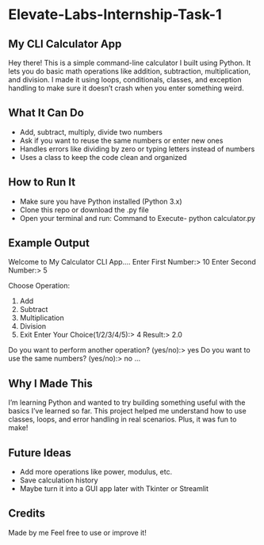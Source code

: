 # Elevate-Labs-Internship-Task-1
## My CLI Calculator App
Hey there!
This is a simple command-line calculator I built using Python. It lets you do basic math operations like addition, subtraction, multiplication, and division. I made it using loops, conditionals, classes, and exception handling to make sure it doesn’t crash when you enter something weird.

## What It Can Do
-  Add, subtract, multiply, divide two numbers
-  Ask if you want to reuse the same numbers or enter new ones
-  Handles errors like dividing by zero or typing letters instead of numbers
-  Uses a class to keep the code clean and organized

## How to Run It
- Make sure you have Python installed (Python 3.x)
- Clone this repo or download the .py file
- Open your terminal and run:
Command to Execute- python calculator.py



## Example Output
Welcome to My Calculator CLI App....
Enter First Number:> 10
Enter Second Number:> 5

Choose Operation:
1. Add
2. Subtract
3. Multiplication
4. Division
5. Exit
Enter Your Choice(1/2/3/4/5):> 4
Result:> 2.0

Do you want to perform another operation? (yes/no):> yes
Do you want to use the same numbers? (yes/no):> no
...
## Why I Made This
I’m learning Python and wanted to try building something useful with the basics I’ve learned so far. This project helped me understand how to use classes, loops, and error handling in real scenarios. Plus, it was fun to make!

## Future Ideas
- Add more operations like power, modulus, etc.
- Save calculation history
- Maybe turn it into a GUI app later with Tkinter or Streamlit

## Credits
Made by me 
Feel free to use or improve it!

